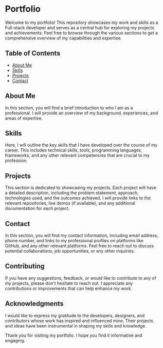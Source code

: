 # Portfolio

Welcome to my portfolio! This repository showcases my work and skills as a Full-stack developer and serves as a central hub for exploring my projects and achievements. Feel free to browse through the various sections to get a comprehensive overview of my capabilities and expertise.

## Table of Contents

- [About Me](#about-me)
- [Skills](#skills)
- [Projects](#projects)
- [Contact](#contact)

## About Me

In this section, you will find a brief introduction to who I am as a professional. I will provide an overview of my background, experiences, and areas of expertise. 

## Skills

Here, I will outline the key skills that I have developed over the course of my career. This includes technical skills, tools, programming languages, frameworks, and any other relevant competencies that are crucial to my profession. 

## Projects

This section is dedicated to showcasing my projects. Each project will have a detailed description, including the problem statement, approach, technologies used, and the outcomes achieved. I will provide links to the relevant repositories, live demos (if available), and any additional documentation for each project.

## Contact

In this section, you will find my contact information, including email address, phone number, and links to my professional profiles on platforms like GitHub, and any other relevant platforms. Feel free to reach out to discuss potential collaborations, job opportunities, or any other inquiries.

## Contributing

If you have any suggestions, feedback, or would like to contribute to any of my projects, please don't hesitate to reach out. I appreciate any contributions or improvements that can help enhance my work.

## Acknowledgments

I would like to express my gratitude to the developers, designers, and contributors whose work has inspired and influenced mine. Their projects and ideas have been instrumental in shaping my skills and knowledge.

Thank you for visiting my portfolio. I hope you find it informative and engaging.

